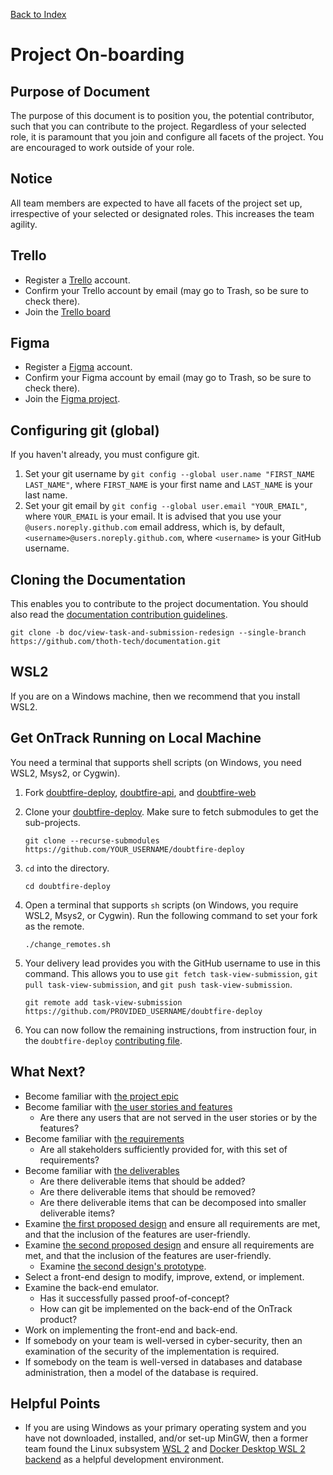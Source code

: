 [Back to Index](Index.md)

# Project On-boarding

## Purpose of Document

The purpose of this document is to position you, the potential contributor, such that you can
contribute to the project. Regardless of your selected role, it is paramount that you join and
configure all facets of the project. You are encouraged to work outside of your role.

## Notice
All team members are expected to have all facets of the project set up, irrespective of your selected or designated roles. This increases the team agility.

## Trello

- Register a [Trello](https://trello.com/signup) account.
- Confirm your Trello account by email (may go to Trash, so be sure to check there).
- Join the
  [Trello board](https://trello.com/invite/b/elHhcRZO/289cb5bab080aeac1cf7dd9184a4fabe/task-view-taskforce)

## Figma

- Register a [Figma](https://www.figma.com/) account.
- Confirm your Figma account by email (may go to Trash, so be sure to check there).
- Join the [Figma project](https://www.figma.com/team_invite/redeem/SLuOCrE5wV5JuGc5tdlbBH).

## Configuring git (global)

If you haven't already, you must configure git.

1. Set your git username by `git config --global user.name "FIRST_NAME LAST_NAME"`, where
   `FIRST_NAME` is your first name and `LAST_NAME` is your last name.
1. Set your git email by `git config --global user.email "YOUR_EMAIL"`, where `YOUR_EMAIL` is your
   email. It is advised that you use your `@users.noreply.github.com` email address, which is, by
   default, `<username>@users.noreply.github.com`, where `<username>` is your GitHub username.

## Cloning the Documentation

This enables you to contribute to the project documentation. You should also read the
[documentation contribution guidelines](https://github.com/thoth-tech/documentation/blob/main/CONTRIBUTING.md).

```shell
git clone -b doc/view-task-and-submission-redesign --single-branch https://github.com/thoth-tech/documentation.git
```

## WSL2

If you are on a Windows machine, then we recommend that you install WSL2.

## Get OnTrack Running on Local Machine

You need a terminal that supports shell scripts (on Windows, you need WSL2, Msys2, or Cygwin).

1. Fork [doubtfire-deploy](https://github.com/doubtfire-lms/doubtfire-deploy),
   [doubtfire-api](https://github.com/doubtfire-lms/doubtfire-api), and
   [doubtfire-web](https://github.com/doubtfire-lms/doubtfire-web)

2. Clone your [doubtfire-deploy](https://github.com/doubtfire-lms/doubtfire-deploy). Make sure to
   fetch submodules to get the sub-projects.

   ```shell
   git clone --recurse-submodules https://github.com/YOUR_USERNAME/doubtfire-deploy
   ```

3. `cd` into the directory.

   ```shell
   cd doubtfire-deploy
   ```

4. Open a terminal that supports `sh` scripts (on Windows, you require WSL2, Msys2, or Cygwin). Run
   the following command to set your fork as the remote.

   ```shell
   ./change_remotes.sh
   ```

5. Your delivery lead provides you with the GitHub username to use in this command. This allows
   you to use `git fetch task-view-submission`, `git pull task-view-submission`, and
   `git push task-view-submission`.

   ```shell
   git remote add task-view-submission https://github.com/PROVIDED_USERNAME/doubtfire-deploy
   ```

6. You can now follow the remaining instructions, from instruction four, in the `doubtfire-deploy`
   [contributing file](https://github.com/doubtfire-lms/doubtfire-deploy/blob/development/CONTRIBUTING.md#working-with-docker-compose).

## What Next?

- Become familiar with [the project epic](Epic.md)
- Become familiar with [the user stories and features](User-Stories-and-Features.md)
  - Are there any users that are not served in the user stories or by the features?
- Become familiar with [the requirements](Requirements.md)
  - Are all stakeholders sufficiently provided for, with this set of requirements?
- Become familiar with [the deliverables](Deliverables.md)
  - Are there deliverable items that should be added?
  - Are there deliverable items that should be removed?
  - Are there deliverable items that can be decomposed into smaller deliverable items?
- Examine [the first proposed design](design_images/T2-2022/iteration-3-design-1.png) and ensure all
  requirements are met, and that the inclusion of the features are user-friendly.
- Examine [the second proposed design](design_images/T2-2022/iteration-3-design-2.png) and ensure
  all requirements are met, and that the inclusion of the features are user-friendly.
  - Examine
    [the second design's prototype](https://www.figma.com/proto/XmKxWQ43MwrD6Red1DvYq6/Wire-Frame-Designs?node-id=478%3A4466&scaling=min-zoom&page-id=476%3A4327&starting-point-node-id=478%3A4466).
- Select a front-end design to modify, improve, extend, or implement.
- Examine the back-end emulator.
  - Has it successfully passed proof-of-concept?
  - How can git be implemented on the back-end of the OnTrack product?
- Work on implementing the front-end and back-end.
- If somebody on your team is well-versed in cyber-security, then an examination of the security of
  the implementation is required.
- If somebody on the team is well-versed in databases and database administration, then a model of
  the database is required.

## Helpful Points

- If you are using Windows as your primary operating system and you have not downloaded, installed,
  and/or set-up MinGW, then a former team found the Linux subsystem
  [WSL 2](https://docs.microsoft.com/en-us/windows/wsl/install) and
  [Docker Desktop WSL 2 backend](https://docs.docker.com/desktop/windows/wsl/) as a helpful
  development environment.
